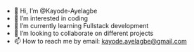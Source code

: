 - 👋 Hi, I’m @Kayode-Ayelagbe
- 👀 I’m interested in coding
- 🌱 I’m currently learning Fullstack development
- 💞️ I’m looking to collaborate on different projects
- 📫 How to reach me by email: kayode.ayelagbe@gmail.com

<!---
Kayode-Ayelagbe/Kayode-Ayelagbe is a ✨ special ✨ repository because its `README.md` (this file) appears on your GitHub profile.
You can click the Preview link to take a look at your changes.
--->
